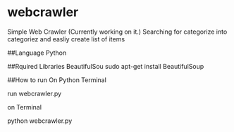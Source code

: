 # webcrawler
Simple Web Crawler (Currently working on it.)
Searching for categorize into categoriez and easliy create list of items

##Language
Python

##Rquired Libraries
BeautifulSou
sudo apt-get install BeautifulSoup

##How to run
On Python Terminal

 run webcrawler.py

on Terminal

python webcrawler.py

